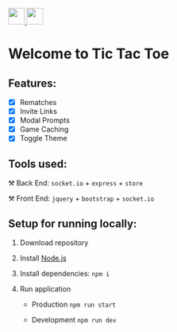 <div>
  <p>
    <a href="https://glitch.com/edit/#!/ws-ttt">
      <img src="https://cdn.glitch.com/2bdfb3f8-05ef-4035-a06e-2043962a3a13%2Fview-source%402x.png" height="33">
    </a>
    <a href="https://glitch.com/edit/#!/remix/ws-ttt">
      <img src="https://cdn.glitch.com/2bdfb3f8-05ef-4035-a06e-2043962a3a13%2Fremix%402x.png" height="33">
    </a>
  </p>
</div>

# Welcome to Tic Tac Toe

## Features:

- [x] Rematches
- [x] Invite Links
- [x] Modal Prompts
- [x] Game Caching
- [x] Toggle Theme

## Tools used:

⚒️ Back End: `socket.io` + `express` + `store`

⚒️ Front End: `jquery` + `bootstrap` + `socket.io`

## Setup for running locally:

1. Download repository

2. Install [Node.js](https://nodejs.org/en/download)

3. Install dependencies: `npm i`

4. Run application

   - Production `npm run start`

   - Development `npm run dev`